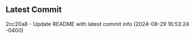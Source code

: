 
## Latest Commit
2cc20a8 - Update README with latest commit info (2024-08-29 16:53:24 -0400) <Yunxi-Zhou>
